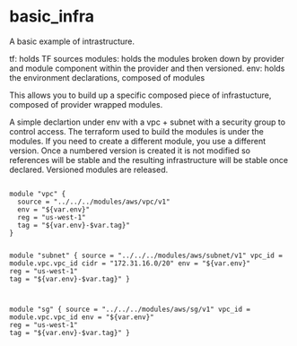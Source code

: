# basic_infra

A basic example of intrastructure.

tf: holds TF sources
  modules: holds the modules broken down by provider and module component within the provider and then versioned.
  env: holds the environment declarations, composed of modules

This allows you to build up a specific composed piece of infrastucture, composed of provider wrapped modules.

A simple declartion under env with a vpc + subnet with a security group to control access.
The terraform used to build the modules is under the modules.  If you need to create a different module, you use a different version.
Once a numbered version is created it is not modified so references will be stable and the resulting infrastructure will be stable once declared.  Versioned modules are released.

<code>
module "vpc" {
  source = "../../../modules/aws/vpc/v1"
  env = "${var.env}"
  reg = "us-west-1"
  tag = "${var.env}-$var.tag}"
}

module "subnet" {
  source = "../../../modules/aws/subnet/v1"
  vpc_id = module.vpc.vpc_id
  cidr = "172.31.16.0/20"
  env = "${var.env}"
  reg = "us-west-1"
  tag = "${var.env}-$var.tag}"
}

module "sg" {
  source = "../../../modules/aws/sg/v1"
  vpc_id = module.vpc.vpc_id
  env = "${var.env}"
  reg = "us-west-1"
  tag = "${var.env}-$var.tag}"
}
</code>
